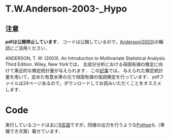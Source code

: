 # T.W.Anderson-2003-_Hypo

## 注意
**pdfは公開停止しています．**
コードは公開しているので，[Anderson(2003)](https://www.wiley.com/en-us/An+Introduction+to+Multivariate+Statistical+Analysis%2C+3rd+Edition-p-9780471360919)の輪読にご活用ください．

ANDERSON, T. W. (2003). An Introduction to Multivariate Statistical Analysis Third Edition. Wiley, New Yorkでは，
主成分分析における母固有値の推定に向けて漸近的な検定統計量が与えられます．
この[記事](https://github.com/ShoShohh/T.W.Anderson-2003-_Hypo/blob/main/Anderson(2003)_Hypo.pdf)では，
与えられた検定統計量を用いて，定めた有意水準の元で母固有値の仮説検定を行っています．
 pdfファイルは24ページあるので，ダウンロードしてお読みいただくことをオススメします．
# Code
実行しているコードは主に[R言語](https://github.com/ShoShohh/T.W.Anderson-2003-_Hypo/tree/main/with%20R)ですが，同様の出力を行うような[Python]()も（準備でき次第）載せています．
